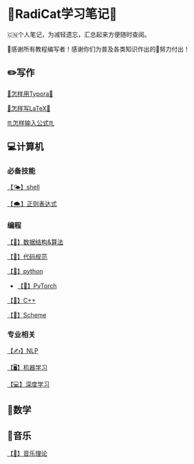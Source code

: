# 🌲RadiCat学习笔记🌲

🇨🇳个人笔记，为减轻遗忘，汇总起来方便随时查阅。

🙏感谢所有教程编写者！感谢你们为普及各类知识作出的💪努力付出！

## ✏️写作

[📓怎样用Typora📓](HowToNoteMD.md)

[📄怎样写LaTeX📄](HowToTex.md)

[♏️怎样输入公式♏️](HowToTypeFormula.md)


## 💻计算机

### 必备技能

[【🌤】shell](shell.md)

[【🌨】正则表达式](RE.md)

### 编程

[【🍎】数据结构&算法](DataStructure&Algorithm.md)

[【🍉】代码规范](HowToCode.md)

[【🍔】python](Python.md)

- [【🌭】PyTorch](PyTorch.md)

[【🍟】C++](C++.md)

[【🍞】Scheme](Scheme.md)

### 专业相关

[【✍️】NLP](NLP.md)

[【🖥】机器学习](MachineLearning.md)

[【💻】深度学习](DeepLearning.md)



## 📐数学



## 🎵音乐

[【🎼】音乐理论](Music.md)
